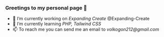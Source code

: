 <!--
**Iced-Coded/Iced-Coded** is a ✨ _special_ ✨ repository because its `README.md` (this file) appears on your GitHub profile.

Here are some ideas to get you started:

- 🔭 I’m currently working on ...
- 🌱 I’m currently learning ...
- 👯 I’m looking to collaborate on ...
- 🤔 I’m looking for help with ...
- 💬 Ask me about ...
- 📫 How to reach me: ...
- 😄 Pronouns: ...
- ⚡ Fun fact: ...
-->

### Greetings to my personal page 👋

- 🔭 I’m currently working on _Expanding Create_ @Expanding-Create
- 🌱 I’m currently learning _PHP, Tailwind CSS_
- 📫 To reach me you can send me an email to _volkogon212@gmail.com_
